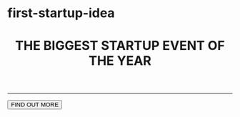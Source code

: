 # first-startup-idea
<!DOCTYPE html>
<html>
<head>
	<link href="https://fonts.googleapis.com/css?family=Montserrat" rel="stylesheet">
	<link rel="stylesheet" href="https://stackpath.bootstrapcdn.com/bootstrap/4.5.0/css/bootstrap.min.css" integrity="sha384-9aIt2nRpC12Uk9gS9baDl411NQApFmC26EwAOH8WgZl5MYYxFfc+NcPb1dKGj7Sk" crossorigin="anonymous">
	<link rel="stylesheet" type="text/css" href="style2.css">

<title>Startup</title>
	<title></title>
</head>
	<body>
	  <div class ="container d-flex align-items-center h-100">
		<div class="row">
		   <header class="text-center col-12">
			  <h1><strong>THE BIGGEST STARTUP EVENT OF THE YEAR</strong></h1>
			</header>
			<div class="buffer"> </div>
			<section class="text-center col-12">
			 <hr>
			<a href="https://clean.mailchimpsites.com/">
			 	<button class="btn btn-primary btn-lg">FIND OUT MORE</button >
			</a>
			</section>
		  </div>
	  </div>
				
</body>
</html>
